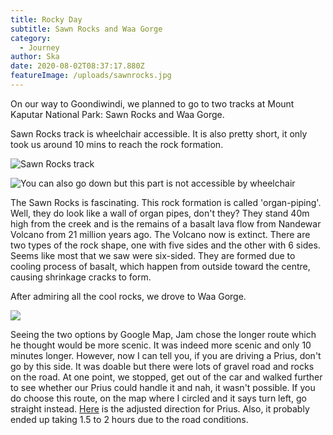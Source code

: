 ```yaml
---
title: Rocky Day
subtitle: Sawn Rocks and Waa Gorge
category:
  - Journey
author: Ska
date: 2020-08-02T08:37:17.880Z
featureImage: /uploads/sawnrocks.jpg
---
```

On our way to Goondiwindi, we planned to go to two tracks at Mount Kaputar National Park: Sawn Rocks and Waa Gorge. 

Sawn Rocks track is wheelchair accessible. It is also pretty short, it only took us around 10 mins to reach the rock formation.

![Sawn Rocks track](/uploads/sawnrocks-wheelchair.jpg)

![](/uploads/sawnrocks-2.jpg "You can also go down but this part is not accessible by wheelchair")

The Sawn Rocks is fascinating. This rock formation is called 'organ-piping'. Well, they do look like a wall of organ pipes, don't they? They stand 40m high from the creek and is the remains of a basalt lava flow from Nandewar Volcano from 21 million years ago. The Volcano now is extinct.  There are two types of the rock shape, one with five sides and the other with 6 sides. Seems like most that we saw were six-sided. They are formed due to cooling process of basalt, which happen from outside toward the centre, causing shrinkage cracks to form.

After admiring all the cool rocks, we drove to Waa Gorge. 

![](/uploads/sawnrocks-waagorge.jpg)

Seeing the two options by Google Map, Jam chose the longer route which he thought would be more scenic. It was indeed more scenic and only 10 minutes longer. However, now I can tell you, if you are driving a Prius, don't go by this side. It was doable but there were lots of gravel road and rocks on the road. At one point, we stopped, get out of the car and walked further to see whether our Prius could handle it and nah, it wasn't possible. If you do choose this route, on the map where I circled and it says turn left, go straight instead. [Here](https://goo.gl/maps/eqG3P4E8kba4mtcB8) is the adjusted direction for Prius. Also, it probably ended up taking 1.5 to 2 hours due to the road conditions.